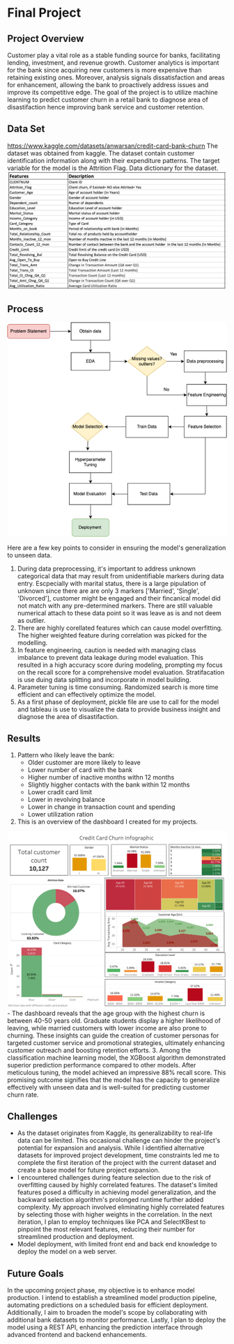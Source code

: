 # Final Project

## Project Overview  
Customer play a vital role as a stable funding source for banks, facilitating lending, investment, and revenue growth. Customer analytics is important for the bank since acquiring new customers is more expensive than retaining existing ones. Moreover, analysis signals dissatisfaction and areas for enhancement, allowing the bank to proactively address issues and improve its competitive edge. 
The goal of the project is to utilize machine learning to predict customer churn in a retail bank to diagnose area of disastifaction hence improving bank service and customer retention. 


## Data Set
https://www.kaggle.com/datasets/anwarsan/credit-card-bank-churn
The dataset was obtained from kaggle. The dataset contain customer identification information along with their expenditure patterns. The target variable for the model is the Attrition Flag.
Data dictionary for the dataset.
<img src= src/data_dictionary.png>




## Process
<img src= src/bank_churn_projectflow.drawio.png>

Here are a few key points to consider in ensuring the model's generalization to unseen data. 
1. During data preprocessing, it's important to address unknown categorical data that may result from unidentifiable markers during data entry. Escpecially with marital status, there is a large pipulation of unknown since there are are only 3 markers ['Married', 'Single', 'Divorced'], customer might be engaged and their fincanical model did not match with any pre-determined markers. There are still valuable numerical attach to these data point so it was leave as is and not deem as outlier. 
2. There are highly corellated features which can cause model overfitting. The higher weighted feature during correlation was picked for the modelling.
3. In feature engineering, caution is needed with  managing class imbalance to prevent data leakage during model evaluation. This resulted in a high accuracy score during modeling, prompting my focus on the recall score for a comprehensive model evaluation. Stratifacation is use duing data splitting and incorporate in model building. 
4. Parameter tuning is time consuming. Randomized search is more time efficient and can effectively optimize the model.
5. As a first phase of deployment, pickle file are use to call for the model and tableau is use to visualize the data to provide business insight and diagnose the  area of disastifaction.

## Results 
1. Pattern who likely leave the bank:
    - Older customer are more likely to leave 
    - Lower number of card with the bank
    - Higher number of inactive months withn 12 months
    - Slightly higgher contacts with the bank within 12 months
    - Lower cradit card limit
    - Lower in revolving balance
    - Lower in change in transaction count and spending
    - Lower utilization ration
2. This is an overview of the dashboard I created for my projects. 
<img src= src/Dashboard_overview.png>
- The dashboard reveals that the age group with the highest churn is between 40-50 years old. Graduate students display a higher likelihood of leaving, while married customers with lower income are also prone to churning. These insights can guide the creation of customer personas for targeted customer service and promotional strategies, ultimately enhancing customer outreach and boosting retention efforts.
3. Among the classification machine learning model, the XGBoost algorithm demonstrated superior prediction performance compared to other models. After meticulous tuning, the model achieved an impressive 88% recall score. This promising outcome signifies that the model has the capacity to generalize effectively with unseen data and is well-suited for predicting customer churn rate.

## Challenges 
- As the dataset originates from Kaggle, its generalizability to real-life data can be limited. This occasional challenge can hinder the project's potential for expansion and analysis. While I identified alternative datasets for improved project development, time constraints led me to complete the first iteration of the project with the current dataset and create a base model for future project expansion.
- I encountered challenges during feature selection due to the risk of overfitting caused by highly correlated features. The dataset's limited features posed a difficulty in achieving model generalization, and the backward selection algorithm's prolonged runtime further added complexity. My approach involved eliminating highly correlated features by selecting those with higher weights in the correlation. In the next iteration, I plan to employ techniques like PCA and SelectKBest to pinpoint the most relevant features, reducing their number for streamlined production and deployment.
- Model deployment, with limited front end and back end knowledge to deploy the model on a web server.

## Future Goals
In the upcoming project phase, my objective is to enhance model production. I intend to establish a streamlined model production pipeline, automating predictions on a scheduled basis for efficient deployment. Additionally, I aim to broaden the model's scope by collaborating with additional bank datasets to monitor performance. Lastly, I plan to deploy the model using a REST API, enhancing the prediction interface through advanced frontend and backend enhancements.